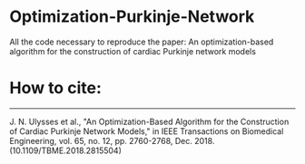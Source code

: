 # Optimization-Purkinje-Network
All the code necessary to reproduce the paper: An optimization-based algorithm for the construction of cardiac Purkinje network models

# How to cite:
----

J. N. Ulysses et al., "An Optimization-Based Algorithm for the Construction of Cardiac Purkinje Network Models," in IEEE Transactions on Biomedical Engineering, vol. 65, no. 12, pp. 2760-2768, Dec. 2018. (10.1109/TBME.2018.2815504)
